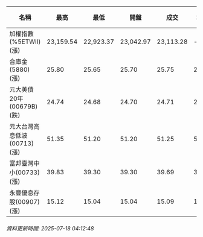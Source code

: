 | 名稱 | 最高 | 最低 | 開盤 | 成交 | 均價 | 成交金額(億) | 昨收 | 漲跌幅 | 漲跌 | 總量 | 昨量 | 振幅 |
| -------- | -------- | -------- | -------- |-------- | -------- | -------- |-------- |-------- |-------- | -------- | -------- |-------- |
|加權指數(%5ETWII) (漲)|23,159.54|22,923.37|23,042.97|23,113.28|-|3,298.21|23,042.90|0.31%|70.38|5,773,181|0|1.02%|
|合庫金(5880) (漲)|25.80|25.65|25.70|25.75|25.74|1.56|25.70|0.19%|0.05|6,058|9,872|0.58%|
|元大美債20年(00679B) (跌)|24.74|24.68|24.70|24.71|24.71|12.81|24.73|0.08%|0.02|51,838|52,313|0.24%|
|元大台灣高息低波(00713) (漲)|51.35|51.20|51.20|51.25|51.28|3.54|51.15|0.20%|0.10|6,895|7,514|0.29%|
|富邦臺灣中小(00733) (漲)|39.83|39.30|39.30|39.69|39.66|0.531|39.19|1.28%|0.50|1,338|594|1.35%|
|永豐優息存股(00907) (漲)|15.12|15.04|15.04|15.09|15.08|0.212|15.00|0.60%|0.09|1,408|1,769|0.53%|
###### 資料更新時間: 2025-07-18 04:12:48